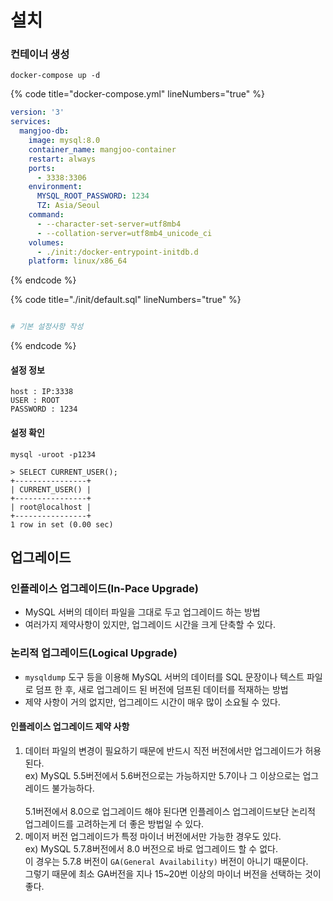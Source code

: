 # 설치

### 컨테이너 생성

`docker-compose up -d`

{% code title="docker-compose.yml" lineNumbers="true" %}
```yaml
version: '3'
services:
  mangjoo-db:
    image: mysql:8.0
    container_name: mangjoo-container
    restart: always
    ports:
      - 3338:3306
    environment:
      MYSQL_ROOT_PASSWORD: 1234
      TZ: Asia/Seoul
    command:
      - --character-set-server=utf8mb4
      - --collation-server=utf8mb4_unicode_ci
    volumes:
      - ./init:/docker-entrypoint-initdb.d
    platform: linux/x86_64
```
{% endcode %}

{% code title="./init/default.sql" lineNumbers="true" %}
```yaml

# 기본 설정사항 작성
```
{% endcode %}

#### 설정 정보

```
host : IP:3338
USER : ROOT
PASSWORD : 1234
```

#### 설정 확인

```
mysql -uroot -p1234

> SELECT CURRENT_USER();
+----------------+
| CURRENT_USER() |
+----------------+
| root@localhost |
+----------------+
1 row in set (0.00 sec)
```

## 업그레이드

### 인플레이스 업그레이드(In-Pace Upgrade)

* MySQL 서버의 데이터 파일을 그대로 두고 업그레이드 하는 방법
* 여러가지 제약사항이 있지만, 업그레이드 시간을 크게 단축할 수 있다.

### 논리적 업그레이드(Logical Upgrade)

* `mysqldump` 도구 등을 이용해 MySQL 서버의 데이터를 SQL 문장이나 텍스트 파일로 덤프 한 후, 새로 업그레이드 된 버전에 덤프된 데이터를 적재하는 방법
* 제약 사항이 거의 없지만, 업그레이드 시간이 매우 많이 소요될 수 있다.

#### 인플레이스 업그레이드 제약 사항

1. 데이터 파일의 변경이 필요하기 때문에 반드시 직전 버전에서만 업그레이드가 허용 된다.\
   ex) MySQL 5.5버전에서 5.6버전으로는 가능하지만 5.7이나 그 이상으로는 업그레이드 불가능하다.\
   \
   5.1버전에서 8.0으로 업그레이드 해야 된다면 인플레이스 업그레이드보단 논리적 업그레이드를 고려하는게 더 좋은 방법일 수 있다.
2. 메이저 버전 업그레이드가 특정 마이너 버전에서만 가능한 경우도 있다.\
   ex) MySQL 5.7.8버전에서 8.0 버전으로 바로 업그레이드 할 수 없다.\
   이 경우는 5.7.8 버전이 `GA(General Availability)` 버전이 아니기 때문이다.\
   그렇기 때문에 최소 GA버전을 지나 15\~20번 이상의 마이너 버전을 선택하는 것이 좋다.
